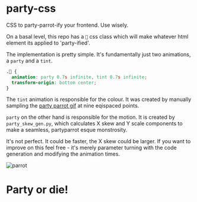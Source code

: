 # party-css
CSS to party-parrot-ify your frontend. Use wisely.

On a basal level, this repo has a `🦜` css class which will make whatever html element its applied to 'party-ified'. 

The implementation is pretty simple. It's fundamentally just two animations, a `party` and a `tint`.

```css
.🦜 {
  animation: party 0.7s infinite, tint 0.7s infinite;
  transform-origin: bottom center;
}
```

The `tint` animation is responsible for the colour. It was created by manually sampling the [party parrot gif](https://cultofthepartyparrot.com/) at nine eqispaced points. 

`party` on the other hand is responsible for the motion. It is created by `party_skew_gen.py`, which calculates X skew and Y scale components to make a seamless, partyparrot esque monstrosity.

It's not perfect. It could be faster, the X skew could be larger. If you want to improve on this feel free - it's merely parameter turning with the code generation and modifying the animation times.

![parrot](https://cultofthepartyparrot.com/parrots/hd/parrot.gif)

# Party or die!
